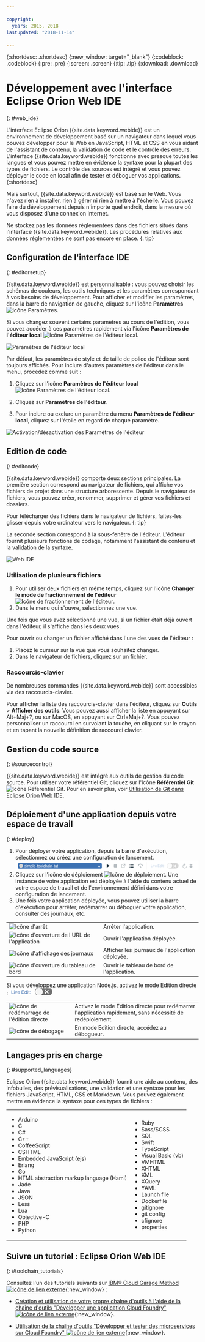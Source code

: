 ```yaml
---

copyright:
  years: 2015, 2018
lastupdated: "2018-11-14"

---
```


{:shortdesc: .shortdesc}
{:new_window: target="_blank"}
{:codeblock: .codeblock}
{:pre: .pre}
{:screen: .screen}
{:tip: .tip}
{:download: .download}

# Développement avec l'interface Eclipse Orion Web IDE
{: #web_ide}

L'interface Eclipse Orion {{site.data.keyword.webide}} est un environnement de développement basé sur un navigateur dans lequel vous pouvez développer pour le Web en JavaScript, HTML et CSS en vous aidant de l'assistant de contenu, la validation de code et le contrôle des erreurs. L'interface {{site.data.keyword.webide}} fonctionne avec presque toutes les langues et vous pouvez mettre en évidence la syntaxe pour la plupart des types de fichiers. Le contrôle des sources est intégré et vous pouvez déployer le code en local afin de tester et déboguer vos applications.
{:shortdesc}

Mais surtout, {{site.data.keyword.webide}} est basé sur le Web. Vous n'avez rien à installer, rien à gérer ni rien à mettre à l'échelle. Vous pouvez faire du développement depuis n'importe quel endroit, dans la mesure où vous disposez d'une connexion Internet.

Ne stockez pas les données réglementées dans des fichiers situés dans l'interface {{site.data.keyword.webide}}. Les procédures relatives aux données réglementées ne sont pas encore en place.
{: tip}

## Configuration de l'interface IDE
{: #editorsetup}

{{site.data.keyword.webide}} est personnalisable : vous pouvez choisir les schémas de couleurs, les outils techniques et les paramètres correspondant à vos besoins de développement. Pour afficher et modifier les paramètres, dans la barre de navigation de gauche, cliquez sur l'icône **Paramètres** <img class="inline" src="images/webide_settings_icon_light_small.png"  alt="Icône Paramètres">.

Si vous changez souvent certains paramètres au cours de l'édition, vous pouvez accéder à ces paramètres rapidement via l'icône **Paramètres de l'éditeur local**
<img class="inline" src="images/webide_local_settings_icon_light_small.png"  alt="Icône Paramètres de l'éditeur local">.

![Paramètres de l'éditeur local](images/webide_local_editor_settings_light.png)

Par défaut, les paramètres de style et de taille de police de l'éditeur sont toujours affichés. Pour inclure d'autres paramètres de l'éditeur dans le menu, procédez comme suit :

1. Cliquez sur l'icône **Paramètres de l'éditeur local** <img class="inline" src="images/webide_local_settings_icon_light_small.png"  alt="Icône Paramètres de l'éditeur local">.

2. Cliquez sur **Paramètres de l'éditeur**.

3. Pour inclure ou exclure un paramètre du menu **Paramètres de l'éditeur local**, cliquez sur l'étoile en regard de chaque paramètre.

![Activation/désactivation des Paramètres de l'éditeur](images/webide_editor_settings_toggle_light.png)


## Edition de code
{: #editcode}

{{site.data.keyword.webide}} comporte deux sections principales. La première section correspond au navigateur de fichiers, qui affiche vos fichiers de projet dans une structure arborescente. Depuis le navigateur de fichiers, vous pouvez créer, renommer, supprimer et gérer vos fichiers et dossiers.

Pour télécharger des fichiers dans le navigateur de fichiers, faites-les glisser depuis votre ordinateur vers le navigateur.
{: tip}

La seconde section correspond à la sous-fenêtre de l'éditeur. L'éditeur fournit plusieurs fonctions de codage, notamment l'assistant de contenu et la validation de la syntaxe.

![Web IDE](images/webide_light.png)

### Utilisation de plusieurs fichiers
1. Pour utiliser deux fichiers en même temps, cliquez sur l'icône **Changer le mode de fractionnement de l'éditeur**
<img class="inline" src="images/webide_split_editor_icon_light_small.png"  alt="Icône de fractionnement de l'éditeur">.
2. Dans le menu qui s'ouvre, sélectionnez une vue.

 Une fois que vous avez sélectionné une vue, si un fichier était déjà ouvert dans l'éditeur, il s'affiche dans les deux vues.

 Pour ouvrir ou changer un fichier affiché dans l'une des vues de l'éditeur :
 1. Placez le curseur sur la vue que vous souhaitez changer.
 2. Dans le navigateur de fichiers, cliquez sur un fichier.

### Raccourcis-clavier
De nombreuses commandes {{site.data.keyword.webide}} sont accessibles via des raccourcis-clavier.

Pour afficher la liste des raccourcis-clavier dans l'éditeur, cliquez sur **Outils** > **Afficher des outils**. Vous pouvez aussi afficher la liste en appuyant sur Alt+Maj+?, ou sur MacOS, en appuyant sur Ctrl+Maj+?. Vous pouvez personnaliser un raccourci en survolant la touche, en cliquant sur le crayon et en tapant la nouvelle définition de raccourci clavier.

## Gestion du code source
{: #sourcecontrol}

{{site.data.keyword.webide}} est intégré aux outils de gestion du code source. Pour utiliser votre référentiel Git, cliquez sur l'icône **Référentiel Git**
<img class="inline" src="images/webide_git_icon_light_small.png"  alt="Icône Référentiel Git">.  Pour en savoir plus, voir [Utilisation de Git dans Eclipse Orion Web IDE](/docs/services/ContinuousDelivery/git_web_ide.html#git_web_ide).

## Déploiement d'une application depuis votre espace de travail
{: #deploy}

1. Pour déployer votre application, depuis la barre d'exécution, sélectionnez ou créez une configuration de lancement.
   ![Barre d'exécution](images/webide_runbar_light.png)   
1. Cliquez sur l'icône de déploiement <img class="inline" src="images/webide_deploy_button_light_small.png"  alt="Icône de déploiement">. Une instance de votre application est déployée à l'aide du contenu actuel de votre espace de travail et de l'environnement défini dans votre configuration de lancement.
2. Une fois votre application déployée, vous pouvez utiliser la barre d'exécution pour arrêter, redémarrer ou déboguer votre application, consulter des journaux, etc.

<table role="presentation">
<tr><td><img src="./images/stop_button.png"  alt="Icône d'arrêt"></td><td>Arrêter l'application.</td></tr>
<tr><td> <img src="./images/open_app_url.png"  alt="Icône d'ouverture de l'URL de l'application"></td><td> Ouvrir l'application déployée.</td></tr>
<tr><td><img src="./images/view_logs.png"  alt="Icône d'affichage des journaux"></td><td>Afficher les journaux de l'application déployée.</td></tr>
<tr><td><img src="./images/open_dashboard.png"  alt="Icône d'ouverture du tableau de bord"></td><td>Ouvrir le tableau de bord de l'application.</td></tr>
</table>

Si vous développez une application Node.js, activez le mode Edition directe : <img  src="./images/enable_live_edit.png"  alt="Curseur d'activation de l'édition directe">

<table role="presentation"><tr><td><img src="./images/live_edit_restart.png"  alt="Icône de redémarrage de l'édition directe"></td><td>Activez le mode Edition directe pour redémarrer l'application rapidement, sans nécessité de redéploiement. </td></tr>
<tr><td> <img src="./images/debug_icon.png"  alt="Icône de débogage"></td>
<td>En mode Edition directe, accédez au débogueur.
</td></tr>
</table>

<!-- 3/6/2016: bl commands don't work with V2/CD
## Editing outside of the {{site.data.keyword.webide}}
{: #editlocal}

To use an editor besides the {{site.data.keyword.webide}}, set up {{site.data.keyword.Bluemix_live}} so that you can work directly with your project files in any tool. {{site.data.keyword.Bluemix_live_notm}} is a command-line application that synchronizes the changes in your local file system with your cloud workspace in {{site.data.keyword.Bluemix_short}}.

### Before you begin

Download and install the [{{site.data.keyword.Bluemix_live_notm}} command-line interface ![External link icon](../../icons/launch-glyph.svg "External link icon")](http://livesyncdownload.ng.bluemix.net){: new_window}.

### Synchronizing your local environment with {{site.data.keyword.Bluemix_notm}}
{: #edit_local_download}

1. Open a command-line window.
2. Sign in to {{site.data.keyword.Bluemix_notm}}:

	```
	bl login
	```
	{: pre}

3. When you are prompted, enter your IBMid and password.
4. View a list of your {{site.data.keyword.Bluemix_notm}} projects:

	```
	bl projects
	```
	{: pre}

4. Synchronize your local environment with your project on {{site.data.keyword.Bluemix_notm}}:

	```
	bl sync projectName
	```
	{: pre}

where `projectName` is your {{site.data.keyword.Bluemix_notm}} app's name.

When you are finished editing, enter `q` to end synchronization.

### Enabling the Desktop Sync feature to edit code locally

The Desktop Sync feature is like Live Edit mode for the command line. You need the Desktop Sync feature to debug on the command line.
1. In another command-line window, enable the Desktop Sync feature:

	```
	cd localDirectory
	bl start
	```
	{: codeblock}

2. Use the launch configuration that you created in the {{site.data.keyword.webide}}. After you select the launch configuration, the Desktop Sync feature is enabled in your local environment. In the command-line window that you just opened, you can view the app's URL, the debug URL, the manage URL, and view the {{site.data.keyword.Bluemix_live_notm}} state.

3. Refresh the browser and verify that you can see the changes that you saved to static files in the local workspace.

### Disabling the Desktop Sync feature

1. In the second command-line window, enter `bl stop`.
2. In the first command-line window, enter `q`.

-->

## Langages pris en charge
{: #supported_languages}

Eclipse Orion {{site.data.keyword.webide}} fournit une aide au contenu, des infobulles, des prévisualisations, une validation et une syntaxe pour les fichiers JavaScript, HTML, CSS et Markdown. Vous pouvez également mettre en évidence la syntaxe pour ces types de fichiers :

<table role="presentation">
<tr>
<td>
<ul><li>Arduino
</li><li>C</li>
<li>C#
</li><li>C++
</li><li>CoffeeScript
</li><li>CSHTML
</li><li>Embedded JavaScript (ejs)
</li><li>Erlang
</li><li>Go
</li><li>HTML abstraction markup language (Haml)
</li><li>Jade
</li><li>Java
</li><li>JSON
</li><li>Less  
</li><li>Lua  
</li><li>Objective-C
</li><li>PHP
</li><li>Python</li></ul>
</td>
<td>
<ul><li>Ruby
</li><li>Sass/SCSS
</li><li>SQL
</li><li>Swift
</li><li>TypeScript
</li><li>Visual Basic (vb)
</li><li>VMHTML
</li><li>XHTML
</li><li>XML
</li><li>XQuery
</li><li>YAML
</li><li>Launch file 	
</li><li>Dockerfile
</li><li>gitignore
</li><li>git config
</li><li>cfignore
</li><li>properties
</li></ul>
</td>
</tr>
</table>

## Suivre un tutoriel : Eclipse Orion Web IDE
{: #toolchain_tutorials}

Consultez l'un des tutoriels suivants sur [IBM&reg; Cloud Garage Method ![Icône de lien externe](../../icons/launch-glyph.svg "Icône de lien externe")](https://www.ibm.com/cloud/garage){:new_window} :

  * [Création et utilisation de votre propre chaîne d'outils à l'aide de la chaîne d'outils "Développer une application Cloud Foundry"![Icône de lien externe](../../icons/launch-glyph.svg "Icône de lien externe")](https://www.ibm.com/cloud/garage/tutorials/introduce-develop-cloud-foundry-app-toolchain){:new_window}.

  * [Utilisation de la chaîne d'outils "Développer et tester des microservices sur Cloud Foundry" ![Icône de lien externe](../../icons/launch-glyph.svg "Icône de lien externe")](https://www.ibm.com/cloud/garage/tutorials/use-develop-test-microservices-on-cloud-foundry-toolchain){:new_window}.
